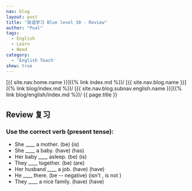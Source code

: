 ```yaml
---
nav: blog
layout: post
title: "英语学习 Blue level 30 - Review"
author: "Pual"
tags:
  - English
  - Learn
  - Need
category:
  - 'English Teach'
show: true
---
```


[{{ site.nav.home.name }}]({% link index.md %})/
[{{ site.nav.blog.name }}]({% link blog/index.md %})/
[{{ site.nav.blog.subnav.english.name }}]({% link blog/english/index.md %})/
{{ page.title }}

## Review 复习

### Use the correct verb (present tense):  

- She ____ a mother. (be) (is)
- She ____ a baby. (have) (has)
- Her baby ____ asleep. (be) (is)
- They ____ together. (be) (are)
- Her husband ____ a job. (have) (have)
- He ____ there. (be -- negative) (isn't , is not )
- They ____ a nice family. (have) (have)
